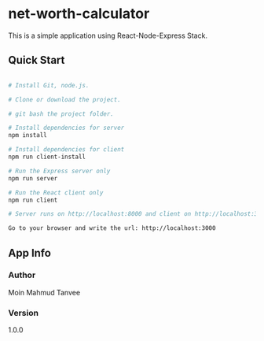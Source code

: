 # net-worth-calculator

This is a simple application using React-Node-Express Stack.

## Quick Start

``` bash

# Install Git, node.js.

# Clone or download the project.

# git bash the project folder.

# Install dependencies for server
npm install

# Install dependencies for client
npm run client-install

# Run the Express server only
npm run server

# Run the React client only
npm run client

# Server runs on http://localhost:8000 and client on http://localhost:3000

Go to your browser and write the url: http://localhost:3000

```

## App Info

### Author

Moin Mahmud Tanvee

### Version

1.0.0